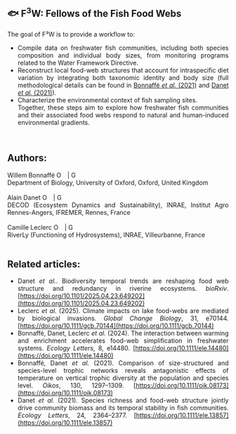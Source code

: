 ## 🐟 F<sup>3</sup>W: Fellows of the Fish Food Webs

<div align="justify">

The goal of F³W is to provide a workflow to:  
- Compile data on freshwater fish communities, including both species composition and individual body sizes, from monitoring programs related to the Water Framework Directive.  
- Reconstruct local food-web structures that account for intraspecific diet variation by integrating both taxonomic identity and body size (full methodological details can be found in [Bonnaffé *et al.* (2021)](https://doi.org/10.1111/oik.08173) and [Danet *et al.* (2021)](https://doi.org/10.1111/ele.13857)).  
- Characterize the environmental context of fish sampling sites.  
Together, these steps aim to explore how freshwater fish communities and their associated food webs respond to natural and human-induced environmental gradients.  
<br/>

## Authors:

Willem Bonnaffé <a itemprop="sameAs" content="https://orcid.org/0000-0002-5053-8891" href="https://orcid.org/0000-0002-5053-8891" target="orcid.widget" rel="noopener noreferrer" style="vertical-align:top;"><img src="https://orcid.org/sites/default/files/images/orcid_16x16.png" style="width:1em;margin-right:.5em;" alt="ORCID iD icon"></a> | <a itemprop="sameAs" content="https://scholar.google.com/citations?user=_ntgm1MAAAAJ" href="https://scholar.google.com/citations?user=_ntgm1MAAAAJ" target="orcid.widget" rel="noopener noreferrer" style="vertical-align:top;"><img src="https://upload.wikimedia.org/wikipedia/commons/c/c7/Google_Scholar_logo.svg" style="width:1em;margin-right:.5em;" alt="Google scholar icon"></a>  
Department of Biology, University of Oxford, Oxford, United Kingdom  
<br/>
Alain Danet <a itemprop="sameAs" content="https://orcid.org/0000-0002-1592-9483" href="https://orcid.org/0000-0002-1592-9483" target="orcid.widget" rel="noopener noreferrer" style="vertical-align:top;"><img src="https://orcid.org/sites/default/files/images/orcid_16x16.png" style="width:1em;margin-right:.5em;" alt="ORCID iD icon"></a> | <a itemprop="sameAs" content="https://scholar.google.com/citations?user=iijI6msAAAAJ" href="https://scholar.google.com/citations?user=iijI6msAAAAJ" target="orcid.widget" rel="noopener noreferrer" style="vertical-align:top;"><img src="https://upload.wikimedia.org/wikipedia/commons/c/c7/Google_Scholar_logo.svg" style="width:1em;margin-right:.5em;" alt="Google scholar icon"></a>  
DECOD (Ecosystem Dynamics and Sustainability), INRAE, Institut Agro Rennes-Angers, IFREMER, Rennes, France  
<br/>
Camille Leclerc <a itemprop="sameAs" content="https://orcid.org/0000-0001-5830-1787" href="https://orcid.org/0000-0001-5830-1787" target="orcid.widget" rel="noopener noreferrer" style="vertical-align:top;"><img src="https://orcid.org/sites/default/files/images/orcid_16x16.png" style="width:1em;margin-right:.5em;" alt="ORCID iD icon"></a> | <a itemprop="sameAs" content="https://scholar.google.com/citations?user=fseXcHIAAAAJ" href="https://scholar.google.com/citations?user=fseXcHIAAAAJ" target="orcid.widget" rel="noopener noreferrer" style="vertical-align:top;"><img src="https://upload.wikimedia.org/wikipedia/commons/c/c7/Google_Scholar_logo.svg" style="width:1em;margin-right:.5em;" alt="Google scholar icon"></a>  
RiverLy (Functioning of Hydrosystems), INRAE, Villeurbanne, France  
<br/>

## Related articles:
- Danet *et al.*. Biodiversity temporal trends are reshaping food web structure and redundancy in riverine ecosystems. *bioRxiv*. [https://doi.org/10.1101/2025.04.23.649202](https://doi.org/10.1101/2025.04.23.649202)
- Leclerc *et al.* (2025). Climate impacts on lake food-webs are mediated by biological invasions. *Global Change Biology*, 31, e70144. [https://doi.org/10.1111/gcb.70144](https://doi.org/10.1111/gcb.70144)
- Bonnaffé, Danet, Leclerc *et al.* (2024). The interaction between warming and enrichment accelerates food-web simplification in freshwater systems. *Ecology Letters*, 8, e14480. [https://doi.org/10.1111/ele.14480](https://doi.org/10.1111/ele.14480)
- Bonnaffé, Danet *et al.* (2021). Comparison of size-structured and species-level trophic networks reveals antagonistic effects of temperature on vertical trophic diversity at the population and species level. *Oikos*, 130, 1297–1309. [https://doi.org/10.1111/oik.08173](https://doi.org/10.1111/oik.08173)
- Danet *et al.* (2021). Species richness and food-web structure jointly drive community biomass and its temporal stability in fish communities. *Ecology Letters*, 24, 2364–2377. [https://doi.org/10.1111/ele.13857](https://doi.org/10.1111/ele.13857)

</div>
